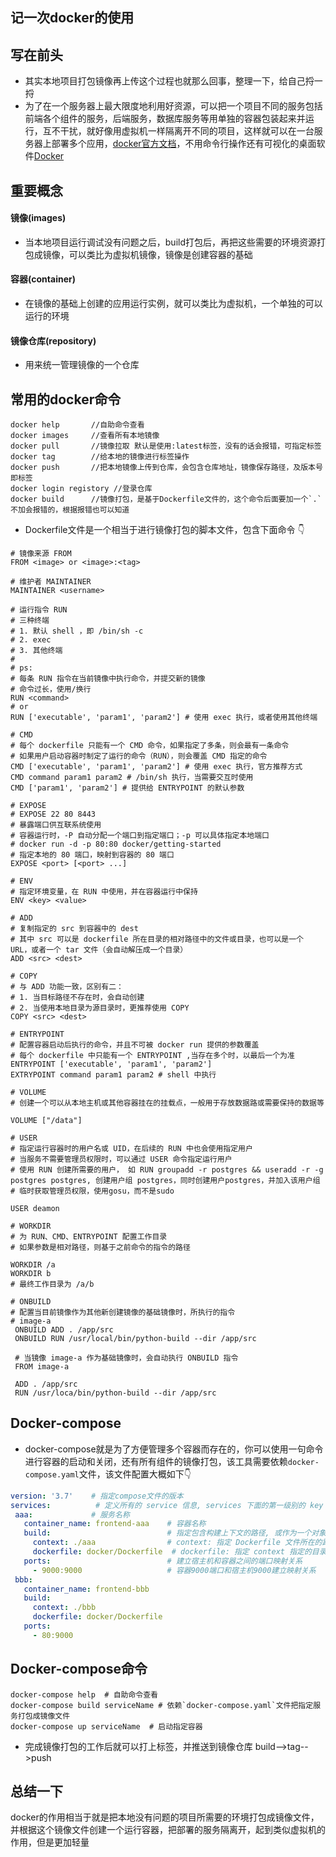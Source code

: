 ## 记一次docker的使用
## 写在前头
- 其实本地项目打包镜像再上传这个过程也就那么回事，整理一下，给自己捋一捋
- 为了在一个服务器上最大限度地利用好资源，可以把一个项目不同的服务包括前端各个组件的服务，后端服务，数据库服务等用单独的容器包装起来并运行，互不干扰，就好像用虚拟机一样隔离开不同的项目，这样就可以在一台服务器上部署多个应用，[docker官方文档](https://docs.docker.com/)，不用命令行操作还有可视化的桌面软件[Docker](https://docs.docker.com/desktop/windows/install/)
## 重要概念
#### 镜像(images)
- 当本地项目运行调试没有问题之后，build打包后，再把这些需要的环境资源打包成镜像，可以类比为虚拟机镜像，镜像是创建容器的基础
#### 容器(container)
- 在镜像的基础上创建的应用运行实例，就可以类比为虚拟机，一个单独的可以运行的环境
#### 镜像仓库(repository)
- 用来统一管理镜像的一个仓库
## 常用的docker命令
```shell
docker help       //自助命令查看
docker images     //查看所有本地镜像
docker pull       //镜像拉取 默认是使用:latest标签，没有的话会报错，可指定标签
docker tag        //给本地的镜像进行标签操作
docker push       //把本地镜像上传到仓库，会包含仓库地址，镜像保存路径，及版本号即标签
docker login registory //登录仓库
docker build      //镜像打包，是基于Dockerfile文件的，这个命令后面要加一个`.` 不加会报错的，根据报错也可以知道
```
- Dockerfile文件是一个相当于进行镜像打包的脚本文件，包含下面命令 :point_down:
```shell
# 镜像来源 FROM
FROM <image> or <image>:<tag>

# 维护者 MAINTAINER
MAINTAINER <username>

# 运行指令 RUN
# 三种终端
# 1. 默认 shell ，即 /bin/sh -c
# 2. exec
# 3. 其他终端
#
# ps:
# 每条 RUN 指令在当前镜像中执行命令，并提交新的镜像
# 命令过长，使用/换行
RUN <command>
# or
RUN ['executable', 'param1', 'param2'] # 使用 exec 执行，或者使用其他终端

# CMD
# 每个 dockerfile 只能有一个 CMD 命令，如果指定了多条，则会最有一条命令
# 如果用户启动容器时制定了运行的命令（RUN），则会覆盖 CMD 指定的命令
CMD ['executable', 'param1', 'param2'] # 使用 exec 执行，官方推荐方式
CMD command param1 param2 # /bin/sh 执行，当需要交互时使用
CMD ['param1', 'param2'] # 提供给 ENTRYPOINT 的默认参数

# EXPOSE
# EXPOSE 22 80 8443
# 暴露端口供互联系统使用
# 容器运行时，-P 自动分配一个端口到指定端口；-p 可以具体指定本地端口
# docker run -d -p 80:80 docker/getting-started
# 指定本地的 80 端口，映射到容器的 80 端口
EXPOSE <port> [<port> ...]

# ENV
# 指定环境变量，在 RUN 中使用，并在容器运行中保持
ENV <key> <value>

# ADD
# 复制指定的 src 到容器中的 dest
# 其中 src 可以是 dockerfile 所在目录的相对路径中的文件或目录，也可以是一个 URL，或者一个 tar 文件（会自动解压成一个目录）
ADD <src> <dest>

# COPY
# 与 ADD 功能一致，区别有二：
# 1. 当目标路径不存在时，会自动创建
# 2. 当使用本地目录为源目录时，更推荐使用 COPY
COPY <src> <dest>

# ENTRYPOINT
# 配置容器启动后执行的命令，并且不可被 docker run 提供的参数覆盖
# 每个 dockerfile 中只能有一个 ENTRYPOINT ,当存在多个时，以最后一个为准
ENTRYPOINT ['executable', 'param1', 'param2']
EXTRYPOINT command param1 param2 # shell 中执行

# VOLUME
# 创建一个可以从本地主机或其他容器挂在的挂载点，一般用于存放数据路或需要保持的数据等

VOLUME ["/data"]

# USER
# 指定运行容器时的用户名或 UID，在后续的 RUN 中也会使用指定用户
# 当服务不需要管理员权限时，可以通过 USER 命令指定运行用户
# 使用 RUN 创建所需要的用户， 如 RUN groupadd -r postgres && useradd -r -g postgres postgres, 创建用户组 postgres，同时创建用户postgres，并加入该用户组
# 临时获取管理员权限，使用gosu，而不是sudo

USER deamon

# WORKDIR   
# 为 RUN、CMD、ENTRYPOINT 配置工作目录
# 如果参数是相对路径，则基于之前命令的指令的路径

WORKDIR /a
WORKDIR b
# 最终工作目录为 /a/b

# ONBUILD
# 配置当目前镜像作为其他新创建镜像的基础镜像时，所执行的指令
# image-a
 ONBUILD ADD . /app/src
 ONBUILD RUN /usr/local/bin/python-build --dir /app/src
 
 # 当镜像 image-a 作为基础镜像时，会自动执行 ONBUILD 指令
 FROM image-a
 
 ADD . /app/src
 RUN /usr/loca/bin/python-build --dir /app/src
 ```
 ## Docker-compose
 - docker-compose就是为了方便管理多个容器而存在的，你可以使用一句命令进行容器的启动和关闭，还有所有组件的镜像打包，该工具需要依赖`docker-compose.yaml`文件，该文件配置大概如下:point_down:
 ```yaml
 version: '3.7'    # 指定compose文件的版本
services:          # 定义所有的 service 信息, services 下面的第一级别的 key 既是一个 service 的名称
  aaa:             # 服务名称
    container_name: frontend-aaa    # 容器名称
    build:                          # 指定包含构建上下文的路径, 或作为一个对象，该对象具有 context 和指定的 dockerfile 文件以及 args 参数值
      context: ./aaa                # context: 指定 Dockerfile 文件所在的路径
      dockerfile: docker/Dockerfile  # dockerfile: 指定 context 指定的目录下面的 Dockerfile 的名称(默认为 Dockerfile)
    ports:                          # 建立宿主机和容器之间的端口映射关系
      - 9000:9000                   # 容器9000端口和宿主机9000建立映射关系
  bbb:
    container_name: frontend-bbb
    build:
      context: ./bbb
      dockerfile: docker/Dockerfile
    ports:
      - 80:9000
 ```
## Docker-compose命令
```shell
docker-compose help  # 自助命令查看
docker-compose build serviceName # 依赖`docker-compose.yaml`文件把指定服务打包成镜像文件
docker-compose up serviceName  # 启动指定容器
```
- 完成镜像打包的工作后就可以打上标签，并推送到镜像仓库   build-->tag-->push
## 总结一下
docker的作用相当于就是把本地没有问题的项目所需要的环境打包成镜像文件，并根据这个镜像文件创建一个运行容器，把部署的服务隔离开，起到类似虚拟机的作用，但是更加轻量